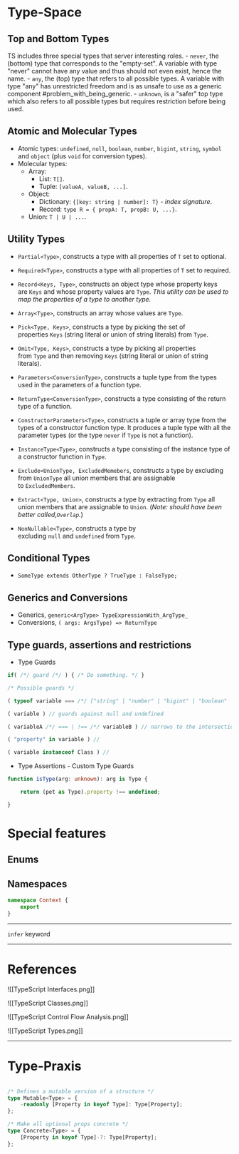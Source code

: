 # Type-Space
## Top and Bottom Types 
TS includes three special types that server interesting roles.
	- `never`, the (bottom) type that corresponds to the "empty-set". A variable with type "never" cannot have any value and thus should not even exist, hence the name.
	- `any`, the (top) type that refers to all possible types. A variable with type "any" has unrestricted freedom and is as unsafe to use as a generic component #problem_with_being_generic.
	- `unknown`, is a "safer" top type which also refers to all possible types but requires restriction before being used.



## Atomic and Molecular Types
- Atomic types: `undefined`, `null`, `boolean`, `number`, `bigint`, `string`, `symbol` and `object` (plus `void` for conversion types).
- Molecular types:
	- Array:
		- List: `T[]`.
		- Tuple: `[valueA, valueB, ...]`.
	- Object:
		- Dictionary: `{[key: string | number]: T}` - *index signature*.
		- Record: `type R = { propA: T, propB: U, ...}`.
	- Union: `T | U | ...`.

## Utility Types
- `Partial<Type>`, constructs a type with all properties of `T` set to optional.
- `Required<Type>`, constructs a type with all properties of `T` set to required.

- `Record<Keys, Type>`, constructs an object type whose property keys are `Keys` and whose property values are `Type`. *This utility can be used to map the properties of a type to another type.*
- `Array<Type>`, constructs an array whose values are `Type`.

- `Pick<Type, Keys>`, constructs a type by picking the set of properties `Keys` (string literal or union of string literals) from `Type`.
- `Omit<Type, Keys>`, constructs a type by picking all properties from `Type` and then removing `Keys` (string literal or union of string literals).

- `Parameters<ConversionType>`, constructs a tuple type from the types used in the parameters of a function type.
- `ReturnType<ConversionType>`, constructs a type consisting of the return type of a function.

- `ConstructorParameters<Type>`, constructs a tuple or array type from the types of a constructor function type. It produces a tuple type with all the parameter types (or the type `never` if `Type` is not a function).
- `InstanceType<Type>`, constructs a type consisting of the instance type of a constructor function in `Type`.

- `Exclude<UnionType, ExcludedMemebers`, constructs a type by excluding from `UnionType` all union members that are assignable to `ExcludedMembers`.
- `Extract<Type, Union>`, constructs a type by extracting from `Type` all union members that are assignable to `Union`. (*Note: should have been better called,`Overlap`.*)

- `NonNullable<Type>`, constructs a type by excluding `null` and `undefined` from `Type`.

## Conditional Types
- `SomeType extends OtherType ? TrueType : FalseType;`

## Generics and Conversions
- Generics, `generic<ArgType> TypeExpressionWith_ArgType_`
- Conversions, `( args: ArgsType) => ReturnType`

## Type guards, assertions and restrictions
- Type Guards
```typescript
if( /*/ guard /*/ ) { /* Do something. */ }

/* Possible guards */

( typeof variable === /*/ ["string" | "number" | "bigint" | "boolean" | "symbol" | "undefined" | "object" | "function"] /*/ )

( variable ) // guards against null and undefined

( variableA /*/ === | !== /*/ variableB ) // narrows to the intersection or difference between typeA and typeB.

( "property" in variable ) // 

( variable instanceof Class ) //
```
- Type Assertions - Custom Type Guards
```typescript
function isType(arg: unknown): arg is Type {

	return (pet as Type).property !== undefined;

}
```

# Special features
## Enums
## Namespaces
```typescript
namespace Context {
	export 
}
```
---
`infer` keyword

---
# References

![[TypeScript Interfaces.png]]

![[TypeScript Classes.png]]

![[TypeScript Control Flow Analysis.png]]

![[TypeScript Types.png]]

---
# Type-Praxis
```typescript

/* Defines a mutable version of a structure */
type Mutable<Type> = {
	-readonly [Property in keyof Type]: Type[Property];
};

/* Make all optional props concrete */
type Concrete<Type> = {
	[Property in keyof Type]-?: Type[Property];
};

```
